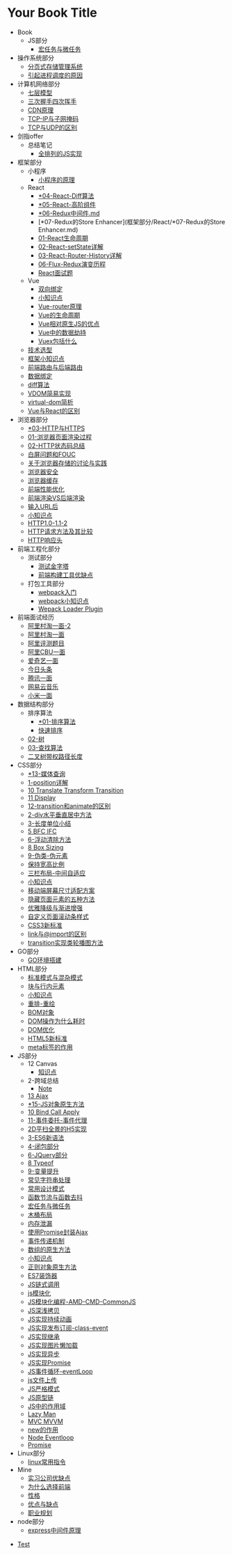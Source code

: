 # Your Book Title

- Book
  - JS部分
    * [宏任务与微任务](_book/JS部分/宏任务与微任务.md)
- 操作系统部分
  * [分页式存储管理系统](操作系统部分/分页式存储管理系统.md)
  * [引起进程调度的原因](操作系统部分/引起进程调度的原因.md)
- 计算机网络部分
  * [七层模型](计算机网络部分/七层模型.md)
  * [三次握手四次挥手](计算机网络部分/三次握手四次挥手.md)
  * [CDN原理](计算机网络部分/CDN原理.md)
  * [TCP-IP与子网掩码](计算机网络部分/TCP-IP与子网掩码.md)
  * [TCP与UDP的区别](计算机网络部分/TCP与UDP的区别.md)
- 剑指offer
  - 总结笔记
    * [全排列的JS实现](剑指offer/总结笔记/全排列的JS实现.md)
- 框架部分
  - 小程序
    * [小程序的原理](框架部分/小程序/小程序的原理.md)
  - React
    * [*04-React-Diff算法](框架部分/React/*04-React-Diff算法.md)
    * [*05-React-高阶组件](框架部分/React/*05-React-高阶组件.md)
    * [*06-Redux中间件.md](框架部分/React/*06-Redux中间件.md.md)
    * [*07-Redux的Store Enhancer](框架部分/React/*07-Redux的Store Enhancer.md)
    * [01-React生命周期](框架部分/React/01-React生命周期.md)
    * [02-React-setState详解](框架部分/React/02-React-setState详解.md)
    * [03-React-Router-History详解](框架部分/React/03-React-Router-History详解.md)
    * [06-Flux-Redux演变历程](框架部分/React/06-Flux-Redux演变历程.md)
    * [React面试题](框架部分/React/React面试题.md)
  - Vue
    * [双向绑定](框架部分/Vue/双向绑定.md)
    * [小知识点](框架部分/Vue/小知识点.md)
    * [Vue-router原理](框架部分/Vue/Vue-router原理.md)
    * [Vue的生命周期](框架部分/Vue/Vue的生命周期.md)
    * [Vue相对原生JS的优点](框架部分/Vue/Vue相对原生JS的优点.md)
    * [Vue中的数据劫持](框架部分/Vue/Vue中的数据劫持.md)
    * [Vuex包括什么](框架部分/Vue/Vuex包括什么.md)
  * [技术选型](框架部分/技术选型.md)
  * [框架小知识点](框架部分/框架小知识点.md)
  * [前端路由与后端路由](框架部分/前端路由与后端路由.md)
  * [数据绑定](框架部分/数据绑定.md)
  * [diff算法](框架部分/diff算法.md)
  * [VDOM简易实现](框架部分/VDOM简易实现.md)
  * [virtual-dom简析](框架部分/virtual-dom简析.md)
  * [Vue与React的区别](框架部分/Vue与React的区别.md)
- 浏览器部分
  * [*03-HTTP与HTTPS](浏览器部分/*03-HTTP与HTTPS.md)
  * [01-浏览器页面渲染过程](浏览器部分/01-浏览器页面渲染过程.md)
  * [02-HTTP状态码总结](浏览器部分/02-HTTP状态码总结.md)
  * [白屏问题和FOUC](浏览器部分/白屏问题和FOUC.md)
  * [关于浏览器存储的讨论与实践](浏览器部分/关于浏览器存储的讨论与实践.md)
  * [浏览器安全](浏览器部分/浏览器安全.md)
  * [浏览器缓存](浏览器部分/浏览器缓存.md)
  * [前端性能优化](浏览器部分/前端性能优化.md)
  * [前端渲染VS后端渲染](浏览器部分/前端渲染VS后端渲染.md)
  * [输入URL后](浏览器部分/输入URL后.md)
  * [小知识点](浏览器部分/小知识点.md)
  * [HTTP1.0-1.1-2](浏览器部分/HTTP1.0-1.1-2.md)
  * [HTTP请求方法及其比较](浏览器部分/HTTP请求方法及其比较.md)
  * [HTTP响应头](浏览器部分/HTTP响应头.md)
- 前端工程化部分
  - 测试部分
    * [测试金字塔](前端工程化部分/测试部分/测试金字塔.md)
    * [前端构建工具优缺点](前端工程化部分/测试部分/前端构建工具优缺点.md)
  - 打包工具部分
    * [webpack入门](前端工程化部分/打包工具部分/webpack入门.md)
    * [webpack小知识点](前端工程化部分/打包工具部分/webpack小知识点.md)
    * [Wepack Loader Plugin](前端工程化部分/打包工具部分/wepack-loader-plugin.md)
- 前端面试经历
  * [阿里村淘一面-2](前端面试经历/阿里村淘一面-2.md)
  * [阿里村淘一面](前端面试经历/阿里村淘一面.md)
  * [阿里评测题目](前端面试经历/阿里评测题目.md)
  * [阿里CBU一面](前端面试经历/阿里CBU一面.md)
  * [爱奇艺一面](前端面试经历/爱奇艺一面.md)
  * [今日头条](前端面试经历/今日头条.md)
  * [腾讯一面](前端面试经历/腾讯一面.md)
  * [网易云音乐](前端面试经历/网易云音乐.md)
  * [小米一面](前端面试经历/小米一面.md)
- 数据结构部分
  - 排序算法
    * [*01-排序算法](数据结构部分/排序算法/*01-排序算法.md)
    * [快速排序](数据结构部分/排序算法/快速排序.md)
  * [02-树](数据结构部分/02-树.md)
  * [03-查找算法](数据结构部分/03-查找算法.md)
  * [二叉树带权路径长度](数据结构部分/二叉树带权路径长度.md)
- CSS部分
  * [*13-媒体查询](CSS部分/*13-媒体查询.md)
  * [1-position详解](CSS部分/1-position详解.md)
  * [10 Translate Transform Transition](CSS部分/10-translate-transform-transition.md)
  * [11 Display](CSS部分/11-display.md)
  * [12-transition和animate的区别](CSS部分/12-transition和animate的区别.md)
  * [2-div水平垂直居中方法](CSS部分/2-div水平垂直居中方法.md)
  * [3-长度单位小结](CSS部分/3-长度单位小结.md)
  * [5 BFC IFC](CSS部分/5-BFC-IFC.md)
  * [6-浮动清除方法](CSS部分/6-浮动清除方法.md)
  * [8 Box Sizing](CSS部分/8-box-sizing.md)
  * [9-伪类-伪元素](CSS部分/9-伪类-伪元素.md)
  * [保持宽高比例](CSS部分/保持宽高比例.md)
  * [三栏布局-中间自适应](CSS部分/三栏布局-中间自适应.md)
  * [小知识点](CSS部分/小知识点.md)
  * [移动端屏幕尺寸适配方案](CSS部分/移动端屏幕尺寸适配方案.md)
  * [隐藏页面元素的五种方法](CSS部分/隐藏页面元素的五种方法.md)
  * [优雅降级与渐进增强](CSS部分/优雅降级与渐进增强.md)
  * [自定义页面滚动条样式](CSS部分/自定义页面滚动条样式.md)
  * [CSS3新标准](CSS部分/CSS3新标准.md)
  * [link与@import的区别](CSS部分/link与@import的区别.md)
  * [transition实现类轮播图方法](CSS部分/transition实现类轮播图方法.md)
- GO部分
  * [GO环境搭建](GO部分/GO环境搭建.md)
- HTML部分
  * [标准模式与混杂模式](HTML部分/标准模式与混杂模式.md)
  * [块与行内元素](HTML部分/块与行内元素.md)
  * [小知识点](HTML部分/小知识点.md)
  * [重排-重绘](HTML部分/重排-重绘.md)
  * [BOM对象](HTML部分/BOM对象.md)
  * [DOM操作为什么耗时](HTML部分/DOM操作为什么耗时.md)
  * [DOM优化](HTML部分/DOM优化.md)
  * [HTML5新标准](HTML部分/HTML5新标准.md)
  * [meta标签的作用](HTML部分/meta标签的作用.md)
- JS部分
  - 12 Canvas
    * [知识点](JS部分/12-canvas/知识点.md)
  - 2-跨域总结
    * [Note](JS部分/2-跨域总结/note.md)
  * [13 Ajax](JS部分/*13-Ajax.md)
  * [*15-JS对象原生方法](JS部分/*15-JS对象原生方法.md)
  * [10 Bind Call Apply](JS部分/10-bind_call_apply.md)
  * [11-事件委托-事件代理](JS部分/11-事件委托-事件代理.md)
  * [2D平扫全景的H5实现](JS部分/2D平扫全景的H5实现.md)
  * [3-ES6新语法](JS部分/3-ES6新语法.md)
  * [4-闭包部分](JS部分/4-闭包部分.md)
  * [6-JQuery部分](JS部分/6-JQuery部分.md)
  * [8 Typeof](JS部分/8-typeof.md)
  * [9-变量提升](JS部分/9-变量提升.md)
  * [常见字符串处理](JS部分/常见字符串处理.md)
  * [常用设计模式](JS部分/常用设计模式.md)
  * [函数节流与函数去抖](JS部分/函数节流与函数去抖.md)
  * [宏任务与微任务](JS部分/宏任务与微任务.md)
  * [木桶布局](JS部分/木桶布局.md)
  * [内存泄漏](JS部分/内存泄漏.md)
  * [使用Promise封装Ajax](JS部分/使用Promise封装Ajax.md)
  * [事件传递机制](JS部分/事件传递机制.md)
  * [数组的原生方法](JS部分/数组的原生方法.md)
  * [小知识点](JS部分/小知识点.md)
  * [正则对象原生方法](JS部分/正则对象原生方法.md)
  * [ES7装饰器](JS部分/ES7装饰器.md)
  * [JS链式调用](JS部分/JS链式调用.md)
  * [js模块化](JS部分/js模块化.md)
  * [JS模块化编程-AMD-CMD-CommonJS](JS部分/JS模块化编程-AMD-CMD-CommonJS.md)
  * [JS深浅拷贝](JS部分/JS深浅拷贝.md)
  * [JS实现持续动画](JS部分/JS实现持续动画.md)
  * [JS实现发布订阅-class-event](JS部分/JS实现发布订阅-class-event.md)
  * [JS实现继承](JS部分/JS实现继承.md)
  * [JS实现图片懒加载](JS部分/JS实现图片懒加载.md)
  * [JS实现异步](JS部分/JS实现异步.md)
  * [JS实现Promise](JS部分/JS实现Promise.md)
  * [JS事件循环-eventLoop](JS部分/JS事件循环-eventLoop.md)
  * [js文件上传](JS部分/js文件上传.md)
  * [JS严格模式](JS部分/JS严格模式.md)
  * [JS原型链](JS部分/JS原型链.md)
  * [JS中的作用域](JS部分/JS中的作用域.md)
  * [Lazy Man](JS部分/LazyMan.md)
  * [MVC MVVM](JS部分/MVC-MVVM.md)
  * [new的作用](JS部分/new的作用.md)
  * [Node Eventloop](JS部分/node-eventloop.md)
  * [Promise](JS部分/Promise.md)
- Linux部分
  * [linux常用指令](Linux部分/linux常用指令.md)
- Mine
  * [实习公司优缺点](mine/实习公司优缺点.md)
  * [为什么选择前端](mine/为什么选择前端.md)
  * [性格](mine/性格.md)
  * [优点与缺点](mine/优点与缺点.md)
  * [职业规划](mine/职业规划.md)
- node部分
  * [express中间件原理](node部分/express中间件原理.md)
* [Test](test.md)
